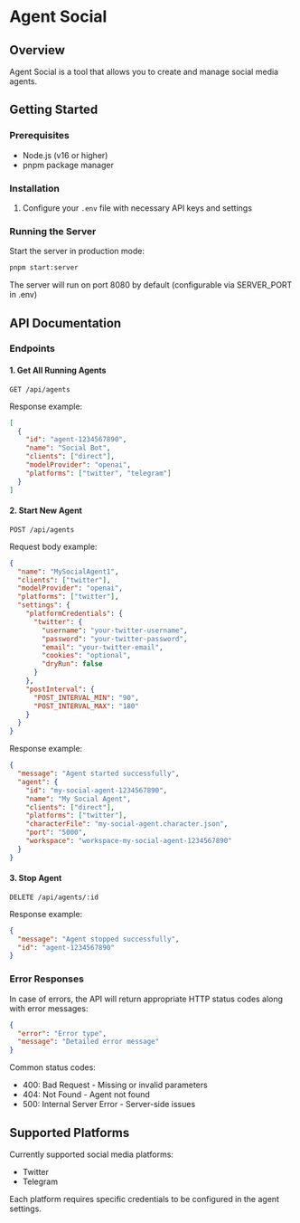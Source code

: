 # Agent Social

## Overview

Agent Social is a tool that allows you to create and manage social media agents.

## Getting Started

### Prerequisites
- Node.js (v16 or higher)
- pnpm package manager

### Installation

1. Configure your `.env` file with necessary API keys and settings

### Running the Server

Start the server in production mode:
```bash
pnpm start:server
```

The server will run on port 8080 by default (configurable via SERVER_PORT in .env)

## API Documentation

### Endpoints

#### 1. Get All Running Agents
```
GET /api/agents
```

Response example:
```json
[
  {
    "id": "agent-1234567890",
    "name": "Social Bot",
    "clients": ["direct"],
    "modelProvider": "openai",
    "platforms": ["twitter", "telegram"]
  }
]
```

#### 2. Start New Agent
```
POST /api/agents
```

Request body example:
```json
{
  "name": "MySocialAgent1",
  "clients": ["twitter"],
  "modelProvider": "openai",
  "platforms": ["twitter"],
  "settings": {
    "platformCredentials": {
      "twitter": {
        "username": "your-twitter-username",
        "password": "your-twitter-password", 
        "email": "your-twitter-email",
        "cookies": "optional",
        "dryRun": false
      }
    },
    "postInterval": {
      "POST_INTERVAL_MIN": "90",
      "POST_INTERVAL_MAX": "180"
    }
  }
}
```

Response example:
```json
{
  "message": "Agent started successfully",
  "agent": {
    "id": "my-social-agent-1234567890",
    "name": "My Social Agent",
    "clients": ["direct"],
    "platforms": ["twitter"],
    "characterFile": "my-social-agent.character.json",
    "port": "5000",
    "workspace": "workspace-my-social-agent-1234567890"
  }
}
```

#### 3. Stop Agent
```
DELETE /api/agents/:id
```

Response example:
```json
{
  "message": "Agent stopped successfully",
  "id": "agent-1234567890"
}
```

### Error Responses

In case of errors, the API will return appropriate HTTP status codes along with error messages:

```json
{
  "error": "Error type",
  "message": "Detailed error message"
}
```

Common status codes:
- 400: Bad Request - Missing or invalid parameters
- 404: Not Found - Agent not found
- 500: Internal Server Error - Server-side issues

## Supported Platforms

Currently supported social media platforms:
- Twitter
- Telegram

Each platform requires specific credentials to be configured in the agent settings.


